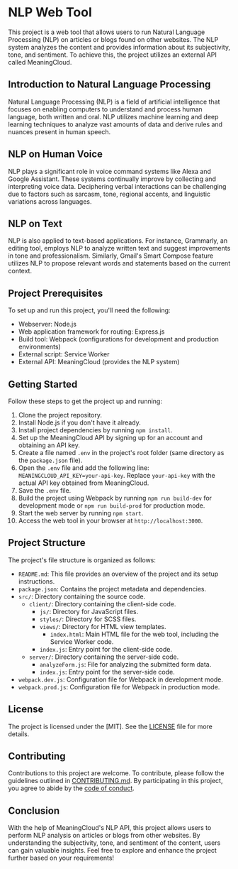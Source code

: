 # NLP Web Tool

This project is a web tool that allows users to run Natural Language Processing (NLP) on articles or blogs found on other websites. The NLP system analyzes the content and provides information about its subjectivity, tone, and sentiment. To achieve this, the project utilizes an external API called MeaningCloud.

## Introduction to Natural Language Processing

Natural Language Processing (NLP) is a field of artificial intelligence that focuses on enabling computers to understand and process human language, both written and oral. NLP utilizes machine learning and deep learning techniques to analyze vast amounts of data and derive rules and nuances present in human speech.

## NLP on Human Voice

NLP plays a significant role in voice command systems like Alexa and Google Assistant. These systems continually improve by collecting and interpreting voice data. Deciphering verbal interactions can be challenging due to factors such as sarcasm, tone, regional accents, and linguistic variations across languages.

## NLP on Text

NLP is also applied to text-based applications. For instance, Grammarly, an editing tool, employs NLP to analyze written text and suggest improvements in tone and professionalism. Similarly, Gmail's Smart Compose feature utilizes NLP to propose relevant words and statements based on the current context.

## Project Prerequisites

To set up and run this project, you'll need the following:

- Webserver: Node.js
- Web application framework for routing: Express.js
- Build tool: Webpack (configurations for development and production environments)
- External script: Service Worker
- External API: MeaningCloud (provides the NLP system)

## Getting Started

Follow these steps to get the project up and running:

1. Clone the project repository.
2. Install Node.js if you don't have it already.
3. Install project dependencies by running `npm install`.
4. Set up the MeaningCloud API by signing up for an account and obtaining an API key.
5. Create a file named `.env` in the project's root folder (same directory as the `package.json` file).
6. Open the `.env` file and add the following line: `MEANINGCLOUD_API_KEY=your-api-key`. Replace `your-api-key` with the actual API key obtained from MeaningCloud.
7. Save the `.env` file.
8. Build the project using Webpack by running `npm run build-dev` for development mode or `npm run build-prod` for production mode.
9. Start the web server by running `npm start`.
10. Access the web tool in your browser at `http://localhost:3000`.

## Project Structure

The project's file structure is organized as follows:

- `README.md`: This file provides an overview of the project and its setup instructions.
- `package.json`: Contains the project metadata and dependencies.
- `src/`: Directory containing the source code.
  - `client/`: Directory containing the client-side code.
    - `js/`: Directory for JavaScript files.
    - `styles/`: Directory for SCSS files.
    - `views/`: Directory for HTML view templates.
      - `index.html`: Main HTML file for the web tool, including the Service Worker code.
    - `index.js`: Entry point for the client-side code.
  - `server/`: Directory containing the server-side code.
    - `analyzeForm.js`: File for analyzing the submitted form data.
    - `index.js`: Entry point for the server-side code.
- `webpack.dev.js`: Configuration file for Webpack in development mode.
- `webpack.prod.js`: Configuration file for Webpack in production mode.

## License

The project is licensed under the [MIT]. See the [LICENSE](LICENSE) file for more details.

## Contributing

Contributions to this project are welcome. To contribute, please follow the guidelines outlined in [CONTRIBUTING.md](CONTRIBUTING.md). By participating in this project, you agree to abide by the [code of conduct](CODE_OF_CONDUCT.md).

## Conclusion

With the help of MeaningCloud's NLP API, this project allows users to perform NLP analysis on articles or blogs from other websites. By understanding the subjectivity, tone, and sentiment of the content, users can gain valuable insights. Feel free to explore and enhance the project further based on your requirements!
